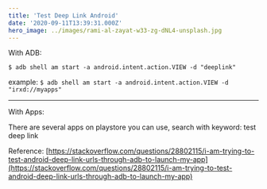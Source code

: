 ```yaml
---
title: 'Test Deep Link Android'
date: '2020-09-11T13:39:31.000Z'
hero_image: ../images/rami-al-zayat-w33-zg-dNL4-unsplash.jpg
---
```


With ADB:

`$ adb shell am start -a android.intent.action.VIEW -d "deeplink"`

example:
`$ adb shell am start -a android.intent.action.VIEW -d "irxd://myapps"`
___
With Apps:

There are several apps on playstore you can use, search with keyword: test deep link

Reference:
[https://stackoverflow.com/questions/28802115/i-am-trying-to-test-android-deep-link-urls-through-adb-to-launch-my-app](https://stackoverflow.com/questions/28802115/i-am-trying-to-test-android-deep-link-urls-through-adb-to-launch-my-app)